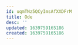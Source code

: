 ```yaml
---
id: uqmTNz5QCyImsAfXXDFrM
title: Ode
desc: ''
updated: 1639759165186
created: 1639759165186
---
```


